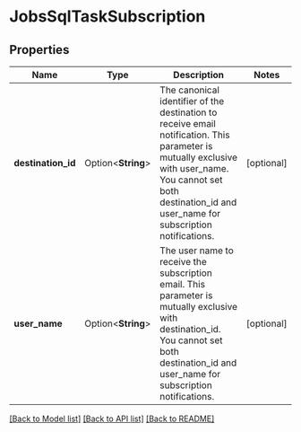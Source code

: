 # JobsSqlTaskSubscription

## Properties

Name | Type | Description | Notes
------------ | ------------- | ------------- | -------------
**destination_id** | Option<**String**> | The canonical identifier of the destination to receive email notification. This parameter is mutually exclusive with user_name. You cannot set both destination_id and user_name for subscription notifications. | [optional]
**user_name** | Option<**String**> | The user name to receive the subscription email. This parameter is mutually exclusive with destination_id. You cannot set both destination_id and user_name for subscription notifications. | [optional]

[[Back to Model list]](../README.md#documentation-for-models) [[Back to API list]](../README.md#documentation-for-api-endpoints) [[Back to README]](../README.md)


